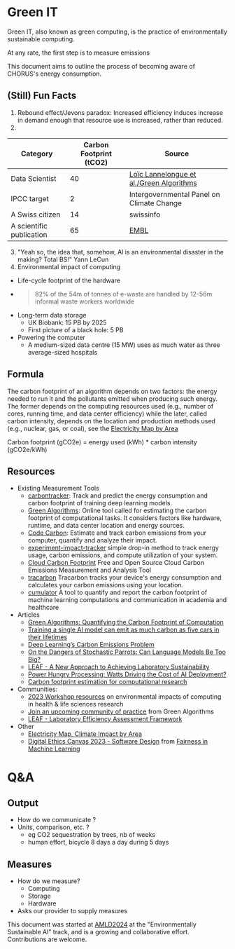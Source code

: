 # Green IT

Green IT, also known as green computing, is the practice of environmentally sustainable computing.

At any rate, the first step is to measure emissions

This document aims to outline the process of becoming aware of CHORUS's energy consumption.

## (Still) Fun Facts

1. Rebound effect/Jevons paradox: Increased efficiency induces increase in demand enough that resource use is increased, rather than reduced.
2.
| Category                      | Carbon Footprint (tCO2) | Source                                     |
|-------------------------------|------------------------|--------------------------------------------|
| Data Scientist                | 40                     | [Loïc Lannelongue et al./Green Algorithms](https://doi.org/10.1002/advs.202100707) |
| IPCC target                   | 2                      | Intergovernmental Panel on Climate Change  |
| A Swiss citizen               | 14                     | swissinfo                                   |
| A scientific publication      | 65                     | [EMBL](https://www.embl.org/documents/document/2022-energy-and-carbon-footprint-report/) |
3. "Yeah so, the idea that, somehow, Al is an environmental disaster in the making? Total BS!" Yann LeCun
4. Environmental impact of computing
  - Life-cycle footprint of the hardware
  -   >82% of the 54m of tonnes of e-waste are handled by 12-56m informal waste workers worldwide
  - Long-term data storage
    - UK Biobank: 15 PB by 2025
    - First picture of a black hole: 5 PB
  - Powering the computer
    - A medium-sized data centre (15 MW) uses as much water as three average-sized hospitals

## Formula  
The carbon footprint of an algorithm depends on two factors: the energy needed to run it and the pollutants emitted when producing such energy. The former depends on the computing resources used (e.g., number of cores, running time, and data center efficiency) while the later, called carbon intensity, depends on the location and production methods used (e.g., nuclear, gas, or coal), see the [Electricity Map by Area](https://app.electricitymaps.com/map)

Carbon footprint (gCO2e) = energy used (kWh) * carbon intensity (gCO2e/kWh)

## Resources

- Existing Measurement Tools
  - [carbontracker](https://github.com/lfwa/carbontracker.git): Track and predict the energy consumption and carbon footprint of training deep learning models. 
  - [Green Algorithms](https://www.green-algorithms.org/): Online tool called for estimating the carbon footprint of computational tasks. It considers factors like hardware, runtime, and data center location and energy sources. 
  - [Code Carbon](https://pypi.org/project/codecarbon/): Estimate and track carbon emissions from your computer, quantify and analyze their impact. 
  - [experiment-impact-tracker](https://github.com/Breakend/experiment-impact-tracker) simple drop-in method to track energy usage, carbon emissions, and compute utilization of your system. 
  - [Cloud Carbon Footprint](https://www.cloudcarbonfootprint.org/) Free and Open Source Cloud Carbon Emissions Measurement and Analysis Tool
  - [tracarbon](https://github.com/fvaleye/tracarbon) Tracarbon tracks your device's energy consumption and calculates your carbon emissions using your location.
  - [cumulator](https://pypi.org/project/cumulator/) A tool to quantify and report the carbon footprint of machine learning computations and communication in academia and healthcare
- Articles
  - [Green Algorithms: Quantifying the Carbon Footprint of Computation](https://doi.org/10.1002/advs.202100707)
  - [Training a single AI model can emit as much carbon as five cars in their lifetimes](https://www.technologyreview.com/2019/06/06/239031/training-a-single-ai-model-can-emit-as-much-carbon-as-five-cars-in-their-lifetimes/)
  - [Deep Learning’s Carbon Emissions Problem](https://www.forbes.com/sites/robtoews/2020/06/17/deep-learnings-climate-change-problem/)
  - [On the Dangers of Stochastic Parrots: Can Language Models Be Too Big? ](https://dl.acm.org/doi/10.1145/3442188.3445922)
  - [LEAF - A New Approach to Achieving Laboratory Sustainability](https://www.sustainabilityexchange.ac.uk/leaf_a_new_approach_to_achieving_laboratory_sus)
  - [Power Hungry Processing: Watts Driving the Cost of AI Deployment?](https://arxiv.org/abs/2311.16863)
  - [Carbon footprint estimation for computational research](https://www.nature.com/articles/s43586-023-00202-5)
- Communities: 
  - [2023 Workshop resources](https://www.eicworkshop.info/#resources) on environmental impacts of computing in health & life sciences research
  - [Join an upcoming community of practice](https://forms.gle/rgeqzcpo51gge5Xr6) from Green Algorithms
  - [LEAF - Laboratory Efficiency Assessment Framework](https://www.ucl.ac.uk/sustainable/take-action/staff-action/leaf-laboratory-efficiency-assessment-framework)
- Other
  - [Electricity Map, Climate Impact by Area](https://app.electricitymaps.com/map)
  - [Digital Ethics Canvas 2023 - Software Design](https://docs.google.com/document/d/1lhGV_xJiiuC98it5RB2TiitIBgu0pjUK8qq-8y-wbPw/edit#heading=h.3oqqml7cc03h) from [Fairness in Machine Learning](https://docs.google.com/presentation/d/1x1ZWUPWWT8f2z8VkqedKOSUHBH9T9RtcyiwOkySBgV8/edit#slide=id.g250abee30ad_0_140)


# Q&A

## Output
 - How do we communicate ? 
  - Units, comparison, etc. ?
    - eg CO2 sequestration by trees, nb of weeks
    - human effort, bicycle 8 days a day during 5 days


## Measures
- How do we measure?
  - Computing
  - Storage
  - Hardware 
- Asks our provider to supply measures

This document was started at [AMLD2024](2024.appliedmldays.org) at the "Environmentally Sustainable AI" track, and is a growing and collaborative effort. Contributions are welcome.
